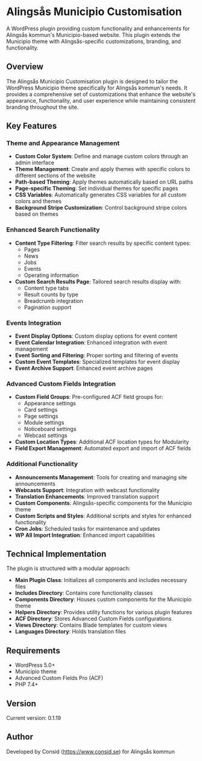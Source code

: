 # Alingsås Municipio Customisation

A WordPress plugin providing custom functionality and enhancements for Alingsås kommun's Municipio-based website. This plugin extends the Municipio theme with Alingsås-specific customizations, branding, and functionality.

## Overview

The Alingsås Municipio Customisation plugin is designed to tailor the WordPress Municipio theme specifically for Alingsås kommun's needs. It provides a comprehensive set of customizations that enhance the website's appearance, functionality, and user experience while maintaining consistent branding throughout the site.

## Key Features

### Theme and Appearance Management

- **Custom Color System**: Define and manage custom colors through an admin interface
- **Theme Management**: Create and apply themes with specific colors to different sections of the website
- **Path-based Theming**: Apply themes automatically based on URL paths
- **Page-specific Theming**: Set individual themes for specific pages
- **CSS Variables**: Automatically generates CSS variables for all custom colors and themes
- **Background Stripe Customization**: Control background stripe colors based on themes

### Enhanced Search Functionality

- **Content Type Filtering**: Filter search results by specific content types:
  - Pages
  - News
  - Jobs
  - Events
  - Operating information
- **Custom Search Results Page**: Tailored search results display with:
  - Content type tabs
  - Result counts by type
  - Breadcrumb integration
  - Pagination support

### Events Integration

- **Event Display Options**: Custom display options for event content
- **Event Calendar Integration**: Enhanced integration with event management
- **Event Sorting and Filtering**: Proper sorting and filtering of events
- **Custom Event Templates**: Specialized templates for event display
- **Event Archive Support**: Enhanced event archive pages

### Advanced Custom Fields Integration

- **Custom Field Groups**: Pre-configured ACF field groups for:
  - Appearance settings
  - Card settings
  - Page settings
  - Module settings
  - Noticeboard settings
  - Webcast settings
- **Custom Location Types**: Additional ACF location types for Modularity
- **Field Export Management**: Automated export and import of ACF fields

### Additional Functionality

- **Announcements Management**: Tools for creating and managing site announcements
- **Webcasts Support**: Integration with webcast functionality
- **Translation Enhancements**: Improved translation support
- **Custom Components**: Alingsås-specific components for the Municipio theme
- **Custom Scripts and Styles**: Additional scripts and styles for enhanced functionality
- **Cron Jobs**: Scheduled tasks for maintenance and updates
- **WP All Import Integration**: Enhanced import capabilities

## Technical Implementation

The plugin is structured with a modular approach:

- **Main Plugin Class**: Initializes all components and includes necessary files
- **Includes Directory**: Contains core functionality classes
- **Components Directory**: Houses custom components for the Municipio theme
- **Helpers Directory**: Provides utility functions for various plugin features
- **ACF Directory**: Stores Advanced Custom Fields configurations
- **Views Directory**: Contains Blade templates for custom views
- **Languages Directory**: Holds translation files

## Requirements

- WordPress 5.0+
- Municipio theme
- Advanced Custom Fields Pro (ACF)
- PHP 7.4+

## Version

Current version: 0.1.19

## Author

Developed by Consid (https://www.consid.se) for Alingsås kommun
